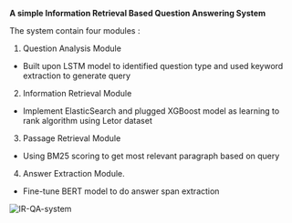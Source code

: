 **A simple Information Retrieval Based Question Answering System**

The system contain four modules : 
1. Question Analysis Module
* Built upon LSTM model to identified question type and used keyword extraction to generate query

2. Information Retrieval Module
* Implement ElasticSearch and plugged XGBoost model as learning to rank algorithm using Letor dataset

3. Passage Retrieval Module
* Using BM25 scoring to get most relevant paragraph based on query

4. Answer Extraction Module.
* Fine-tune BERT model to do answer span extraction

![IR-QA-system](https://github.com/user-attachments/assets/42073d2a-6e9f-48fb-95fd-5dd8d953b6b7)
